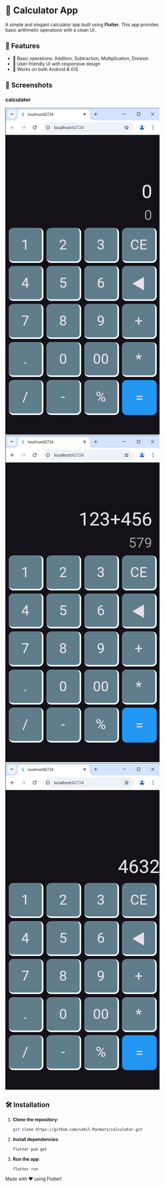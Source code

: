# 📱 Calculator App

A simple and elegant calculator app built using **Flutter**. This app provides basic arithmetic operations with a clean UI.

## 🚀 Features

- 🧮 Basic operations: Addition, Subtraction, Multiplication, Division
- 🎨 User-friendly UI with responsive design
- 📱 Works on both Android & iOS

## 📸 Screenshots

### calculator
![calculator](assets/1.png)
![calculator](assets/2.png)
![calculator](assets/3.png)


## 🛠️ Installation

1. **Clone the repository**:
   ```sh
   git clone https://github.com/sahil-Parmar1/calculator.git
   ```
2. **Install dependencies**:
   ```sh
   flutter pub get
   ```
3. **Run the app**:
   ```sh
   flutter run
   ```
Made with ❤️ using Flutter!